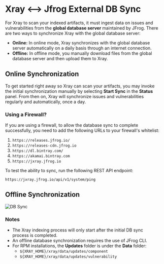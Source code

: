 # Xray <--> Jfrog External DB Sync

For Xray to scan your indexed artifacts, it must ingest data on issues and vulnerabilities from the **global database server** maintained by JFrog. There are two ways to synchronize Xray with the global database server:

* **Online:** In online mode, Xray synchronizes with the global database server automatically on a daily basis through an internet connection.
* **Offline:** In offline mode, you manually download files from the global database server and then upload them to Xray.

## Online Synchronization

To get started right away so Xray can scan your artifacts, you may invoke the initial synchronization manually by selecting **Start Sync** in the **Status** panel. From then on, Xray will synchronize issues and vulnerabilities regularly and automatically, once a day.

### Using a Firewall?

If you are using a firewall, to allow the database sync to complete successfully, you need to add the following URLs to your firewall's whitelist:

1. `https://releases.jfrog.io/`
2. `https://releases-cdn.jfrog.io`
3. `https://dl.bintray.com/`
4. `https://akamai.bintray.com`
5. `https://jxray.jfrog.io`

To test the ability to sync, run the following REST API endpoint:

```
https://jxray.jfrog.io/api/v1/system/ping
```

## Offline Synchronization

![DB Sync](../../../../.gitbook/assets/db_sync_image.png)

### Notes

* The Xray indexing process will only start after the initial DB sync process is completed.
* An offline database synchronization requires the use of JFrog CLI.
* For RPM installations, the **Updates** folder is under the **Data** folder:
  * `${XRAY_HOME}/xray/data/updates/component`
  * `${XRAY_HOME}/xray/data/updates/vulnerability`
